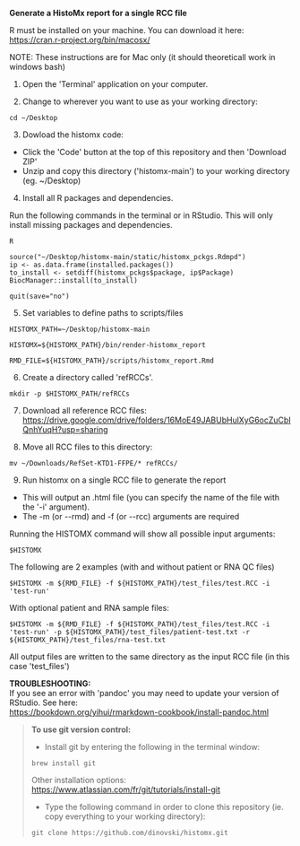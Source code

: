 **Generate a HistoMx report for a single RCC file**

R must be installed on your machine. You can download it here:  
https://cran.r-project.org/bin/macosx/

NOTE: These instructions are for Mac only (it should theoreticall work in windows bash) 

1. Open the 'Terminal' application on your computer.

2. Change to wherever you want to use as your working directory:
```
cd ~/Desktop
```

3. Dowload the histomx code:  
* Click the 'Code' button at the top of this repository and then 'Download ZIP'
* Unzip and copy this directory ('histomx-main') to your working directory (eg. ~/Desktop)

4. Install all R packages and dependencies.  

Run the following commands in the terminal or in RStudio. This will only install missing packages and dependencies.  

```
R

source("~/Desktop/histomx-main/static/histomx_pckgs.Rdmpd")
ip <- as.data.frame(installed.packages())
to_install <- setdiff(histomx_pckgs$package, ip$Package)
BiocManager::install(to_install) 

quit(save="no")
```

5. Set variables to define paths to scripts/files
```
HISTOMX_PATH=~/Desktop/histomx-main  

HISTOMX=${HISTOMX_PATH}/bin/render-histomx_report  

RMD_FILE=${HISTOMX_PATH}/scripts/histomx_report.Rmd
```

6. Create a directory called 'refRCCs'.
```
mkdir -p $HISTOMX_PATH/refRCCs
```

7. Download all reference RCC files:  
https://drive.google.com/drive/folders/16MoE49JABUbHulXyG6ocZuCbIQnhYuqH?usp=sharing

8. Move all RCC files to this directory:
```
mv ~/Downloads/RefSet-KTD1-FFPE/* refRCCs/
```

9. Run histomx on a single RCC file to generate the report
* This will output an .html file (you can specify the name of the file with the '-i' argument).
* The -m (or --rmd) and -f (or --rcc) arguments are required

Running the HISTOMX command will show all possible input arguments:
```
$HISTOMX
```

The following are 2 examples (with and without patient or RNA QC files)
```
$HISTOMX -m ${RMD_FILE} -f ${HISTOMX_PATH}/test_files/test.RCC -i 'test-run'
```
With optional patient and RNA sample files:
```
$HISTOMX -m ${RMD_FILE} -f ${HISTOMX_PATH}/test_files/test.RCC -i 'test-run' -p ${HISTOMX_PATH}/test_files/patient-test.txt -r ${HISTOMX_PATH}/test_files/rna-test.txt
```
All output files are written to the same directory as the input RCC file (in this case 'test_files')


**TROUBLESHOOTING:**  
If you see an error with 'pandoc' you may need to update your version of RStudio. See here:  
https://bookdown.org/yihui/rmarkdown-cookbook/install-pandoc.html

> **To use git version control:**
> * Install git by entering the following in the terminal window:
> ```
> brew install git
> ```
> Other installation options: https://www.atlassian.com/fr/git/tutorials/install-git
>
> * Type the following command in order to clone this repository (ie. copy everything to your working directory):
> ```
> git clone https://github.com/dinovski/histomx.git
> ```

